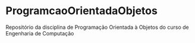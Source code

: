 # ProgramcaoOrientadaObjetos
Repositório da disciplina de Programação Orientada à Objetos do curso de Engenharia de Computação
